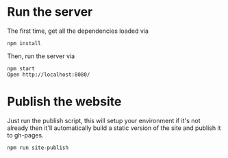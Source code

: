 # Run the server

The first time, get all the dependencies loaded via

```
npm install
```

Then, run the server via

```
npm start
Open http://localhost:8080/
```

# Publish the website

Just run the publish script, this will setup your environment if it's not already then it'll automatically build a static version of the site and publish it to gh-pages.

```
npm run site-publish
```
